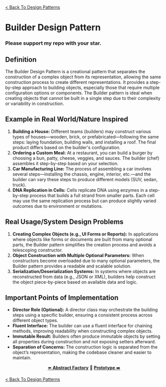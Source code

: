 [< Back To Design Patterns](../../../)

# Builder Design Pattern
### Please support my repo with your star.

## Definition
The Builder Design Pattern is a creational pattern that separates the construction of a complex object from its representation, allowing the same construction process to create different representations. It provides a step-by-step approach to building objects, especially those that require multiple configuration options or components. The Builder pattern is ideal when creating objects that cannot be built in a single step due to their complexity or variability in construction.

## Example in Real World/Nature Inspired
1. **Building a House:** Different teams (builders) may construct various types of houses—wooden, brick, or prefabricated—following the same steps: laying foundation, building walls, and installing a roof. The final product differs based on the builder's configuration.
2. **Ordering a Custom Meal:** At a restaurant, you can build a burger by choosing a bun, patty, cheese, veggies, and sauces. The builder (chef) assembles it step-by-step based on your selection.
3. **Car Manufacturing Line:** The process of assembling a car involves several steps—installing the chassis, engine, interior, etc.—and the builder can vary these steps to produce different models (SUV, sedan, truck).
4. **DNA Replication in Cells:** Cells replicate DNA using enzymes in a step-by-step process that builds a full strand from smaller parts. Each cell may use the same replication process but can produce slightly varied outcomes due to environment or mutations.

## Real Usage/System Design Problems
1. **Creating Complex Objects (e.g., UI Forms or Reports):** In applications where objects like forms or documents are built from many optional parts, the Builder pattern simplifies the creation process and avoids a telescoping constructor.
2. **Object Construction with Multiple Optional Parameters:** When constructors become overloaded due to many optional parameters, the Builder pattern provides a readable and scalable solution.
3. **Serialization/Deserialization Systems:** In systems where objects are reconstructed from data (e.g., JSON or XML), builders help construct the object piece-by-piece based on available data and logic.

## Important Points of Implementation
- **Director Role (Optional):** A director class may orchestrate the building steps using a specific builder, ensuring a consistent process across different object types.
- **Fluent Interface:** The builder can use a fluent interface for chaining methods, improving readability when constructing complex objects.
- **Immutable Result:** Builders often produce immutable objects by setting all properties during construction and not exposing setters afterward.
- **Separation of Concerns:** The construction logic is separated from the object’s representation, making the codebase cleaner and easier to maintain.

<p align="center">
  <a href="../abstract_factory">⬅️ <strong>Abstract Factory</strong></a>
  🔸
  <a href="../prototype"><strong>Prototype</strong> ➡️</a>
</p>

[< Back To Design Patterns](../../../)

